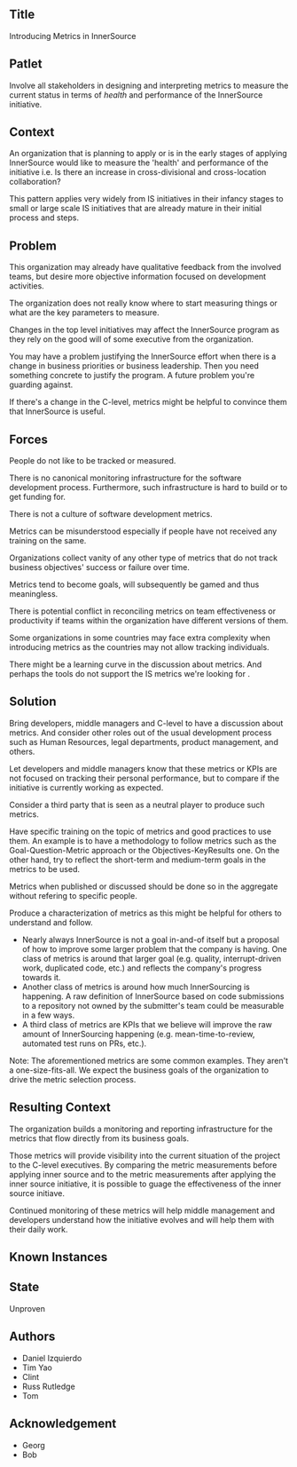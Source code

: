 ## Title

Introducing Metrics in InnerSource

## Patlet

Involve all stakeholders in designing and interpreting metrics to measure the current status in terms of _health_ and performance of the InnerSource initiative.

## Context

An organization that is planning to apply or is in the early stages of applying InnerSource would like to measure the 'health' and performance of the initiative i.e. Is there an increase in cross-divisional and cross-location collaboration?

This pattern applies very widely from IS initiatives in their infancy stages to small or large scale IS initiatives that are already mature in their initial process and steps.

## Problem

This organization may already have qualitative feedback from the involved teams, but desire more objective information focused
on development activities.

The organization does not really know where to start measuring things or what are the key parameters to measure.

Changes in the top level initiatives may affect the InnerSource program as they rely on the good will of some executive from the organization.

You may have a problem justifying the InnerSource effort when there is a change in business priorities or business leadership. Then you need something concrete to justify the program. A future problem you're guarding against.

If there's a change in the C-level, metrics might be helpful to convince them that InnerSource is useful.

## Forces

People do not like to be tracked or measured.

There is no canonical monitoring infrastructure for the software development process. Furthermore, such infrastructure is hard to build 
or to get funding for.

There is not a culture of software development metrics.

Metrics can be misunderstood especially if people have not received any training on the same.

Organizations collect vanity of any other type of metrics that do not track business objectives' success or failure over time.

Metrics tend to become goals, will subsequently be gamed and thus meaningless.

There is potential conflict in reconciling metrics on team effectiveness or productivity if teams within the organization have different versions of them.

Some organizations in some countries may face extra complexity when introducing metrics as the countries may not allow tracking individuals.

There might be a learning curve in the discussion about metrics. And perhaps the tools do not support the IS metrics we're looking for .

## Solution

Bring developers, middle managers and C-level to have a discussion about metrics. And consider other roles out of the usual development process such as Human Resources, legal departments, product management, and others.

Let developers and middle managers know that these metrics or KPIs are not focused on tracking their personal performance, but to compare if the initiative is currently working as expected.

Consider a third party that is seen as a neutral player to produce such metrics.

Have specific training on the topic of metrics and good practices to use them. An example is to have a methodology to follow metrics such as the Goal-Question-Metric approach or the Objectives-KeyResults one. On the other hand, try to reflect the short-term and medium-term goals in the metrics to be used.

Metrics when published or discussed should be done so in the aggregate without refering to specific people.

Produce a characterization of metrics as this might be helpful for others to understand and follow.

* Nearly always InnerSource is not a goal in-and-of itself but a proposal of how to improve some larger problem that the company is having. One class of metrics is around that larger goal (e.g. quality, interrupt-driven work, duplicated code, etc.) and reflects the company's progress towards it.
* Another class of metrics is around how much InnerSourcing is happening. A raw definition of InnerSource based on code submissions to a repository not owned by the submitter's team could be measurable in a few ways.
* A third class of metrics are KPIs that we believe will improve the raw amount of InnerSourcing happening (e.g. mean-time-to-review, automated test runs on PRs, etc.).

Note: The aforementioned metrics are some common examples. They aren't a one-size-fits-all. We expect the business goals of the organization to drive the metric selection process.


## Resulting Context

The organization builds a monitoring and reporting infrastructure for the metrics that flow directly from its business goals.

Those metrics will provide visibility into the current situation of the project to the C-level executives. By comparing the metric measurements before applying inner source and to the metric measurements after applying the inner source initiative, it is possible to guage the effectiveness of the inner source initiave.

Continued monitoring of these metrics will help middle management and developers understand how the initiative evolves and will help them with their daily work.

## Known Instances

## State

Unproven

## Authors

- Daniel Izquierdo
- Tim Yao
- Clint
- Russ Rutledge
- Tom

## Acknowledgement

- Georg
- Bob
